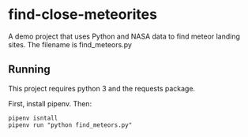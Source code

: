 # find-close-meteorites
A demo project that uses Python and NASA data to find meteor landing sites.
The filename is find_meteors.py

## Running

This project requires python 3 and the requests package.

First, install pipenv. Then:
```
pipenv isntall
pipenv run "python find_meteors.py"
